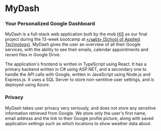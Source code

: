 # MyDash

### Your Personalized Google Dashboard

MyDash is a full-stack web application built by the mob [Hi5](https://github.com/Salt-Hi5/) as our final project during the 13-week bootcamp at [**`</salt>`** (School of Applied Technology)](https://www.linkedin.com/company/applied-technology-stockholm/mycompany/). MyDash gives the user an overview of all their Google services, with the ability to see their emails, calendar appointments and recent files in Google Drive.

The application's frontend is written in TypeScript using React. It has a primary backend written in C# using ASP.NET, and a secondary one to handle the API calls with Google, written in JavaScript using Node.js and Express.js. It uses a SQL Server to store non-sentitive user settings, and is deployed using Azure.

### Privacy

MyDash takes user privacy very seriously, and does not store any sensitive information retrieved from Google. We store only the user's first name, email address and the link to their Google profile picture, along with saved application settings such as which locations to show weather data about.
